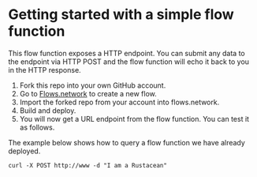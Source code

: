 # Getting started with a simple flow function

This flow function exposes a HTTP endpoint. You can submit any data to the endpoint via HTTP POST and the flow function will echo it back to you in the HTTP response.

1. Fork this repo into your own GitHub account.
2. Go to [Flows.network](https://flows.network/flow/new) to create a new flow.
3. Import the forked repo from your account into flows.network.
4. Build and deploy.
5. You will now get a URL endpoint from the flow function. You can test it as follows.

The example below shows how to query a flow function we have already deployed.

```
curl -X POST http://www -d "I am a Rustacean"
```
